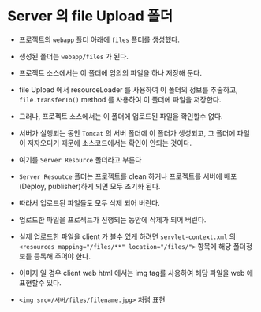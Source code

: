 # Server 의 file Upload 폴더
- 프로젝트의 `webapp` 폴더 아래에 `files` 폴더를 생성했다.
- 생성된 폴더는 `webapp/files` 가 된다.
- 프로젝트 소스에서는 이 폴더에 임의의 파일을 하나 저장해 둔다.
- file Upload 에서 resourceLoader 를 사용하여 이 폴더의 정보를 추출하고, 
  `file.transferTo()` method 를 사용하여 이 폴더에 파일을 저장한다.
- 그러나, 프로젝트 소스에서는 이 폴더에 업로드된 파일을 확인할수 없다.
- 서버가 실행되는 동안 `Tomcat` 의 서버 폴더에 이 폴더가 생성되고, 
  그 폴더에 파일이 저자오디기 때문에 소스코드에서는 확인이 안되는 것이다.

- 여기를 `Server Resource` 폴더라고 부른다
- `Server Resoutce` 폴더는 프로젝트를 clean 하거나 프로젝트를 
  서버에 배포(Deploy, publisher)하게 되면 모두 초기화 된다.
- 따라서 업로드된 파일들도 모두 삭제 되어 버린다.
- 업로드한 파일을 프로젝트가 진행되는 동안에 삭제가 되어 버린다.
- 실제 업로드한 파일을 client 가 볼수 있게 하려면
  `servlet-context.xml` 의 `<resources mapping="/files/**" location="/files/">`
  항목에 해당 폴더정보를 등록해 주어야 한다.
- 이미지 일 경우 client web html 에서는 img tag를 사용하여 해당 파일을 web 에 표현할수 있다.
- `<img src=/서버/files/filename.jpg>` 처럼 표현